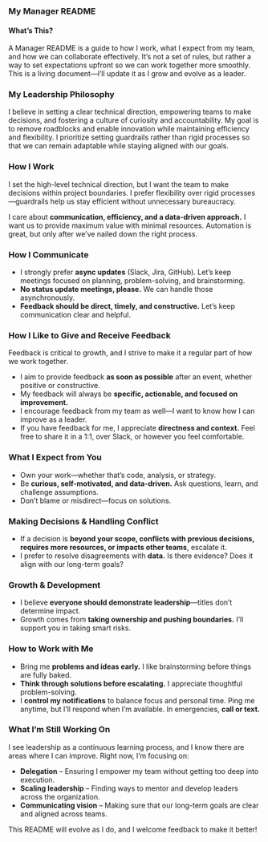 ### **My Manager README**  

#### **What’s This?**  
A Manager README is a guide to how I work, what I expect from my team, and how we can collaborate effectively. It’s not a set of rules, but rather a way to set expectations upfront so we can work together more smoothly. This is a living document—I’ll update it as I grow and evolve as a leader.  

### **My Leadership Philosophy**  
I believe in setting a clear technical direction, empowering teams to make decisions, and fostering a culture of curiosity and accountability. My goal is to remove roadblocks and enable innovation while maintaining efficiency and flexibility. I prioritize setting guardrails rather than rigid processes so that we can remain adaptable while staying aligned with our goals.  

### **How I Work**  
I set the high-level technical direction, but I want the team to make decisions within project boundaries. I prefer flexibility over rigid processes—guardrails help us stay efficient without unnecessary bureaucracy.  

I care about **communication, efficiency, and a data-driven approach.** I want us to provide maximum value with minimal resources. Automation is great, but only after we’ve nailed down the right process.  

### **How I Communicate**  
- I strongly prefer **async updates** (Slack, Jira, GitHub). Let’s keep meetings focused on planning, problem-solving, and brainstorming.  
- **No status update meetings, please.** We can handle those asynchronously.  
- **Feedback should be direct, timely, and constructive.** Let’s keep communication clear and helpful.  

### **How I Like to Give and Receive Feedback**  
Feedback is critical to growth, and I strive to make it a regular part of how we work together.  
- I aim to provide feedback **as soon as possible** after an event, whether positive or constructive.  
- My feedback will always be **specific, actionable, and focused on improvement.**  
- I encourage feedback from my team as well—I want to know how I can improve as a leader.  
- If you have feedback for me, I appreciate **directness and context.** Feel free to share it in a 1:1, over Slack, or however you feel comfortable.  

### **What I Expect from You**  
- Own your work—whether that’s code, analysis, or strategy.  
- Be **curious, self-motivated, and data-driven.** Ask questions, learn, and challenge assumptions.  
- Don’t blame or misdirect—focus on solutions.  

### **Making Decisions & Handling Conflict**  
- If a decision is **beyond your scope, conflicts with previous decisions, requires more resources, or impacts other teams**, escalate it.  
- I prefer to resolve disagreements with **data.** Is there evidence? Does it align with our long-term goals?  

### **Growth & Development**  
- I believe **everyone should demonstrate leadership**—titles don’t determine impact.  
- Growth comes from **taking ownership and pushing boundaries.** I’ll support you in taking smart risks.  

### **How to Work with Me**  
- Bring me **problems and ideas early.** I like brainstorming before things are fully baked.  
- **Think through solutions before escalating.** I appreciate thoughtful problem-solving.  
- I **control my notifications** to balance focus and personal time. Ping me anytime, but I’ll respond when I’m available. In emergencies, **call or text.**  

### **What I’m Still Working On**  
I see leadership as a continuous learning process, and I know there are areas where I can improve. Right now, I’m focusing on:  
- **Delegation** – Ensuring I empower my team without getting too deep into execution.  
- **Scaling leadership** – Finding ways to mentor and develop leaders across the organization.  
- **Communicating vision** – Making sure that our long-term goals are clear and aligned across teams.  

This README will evolve as I do, and I welcome feedback to make it better!

